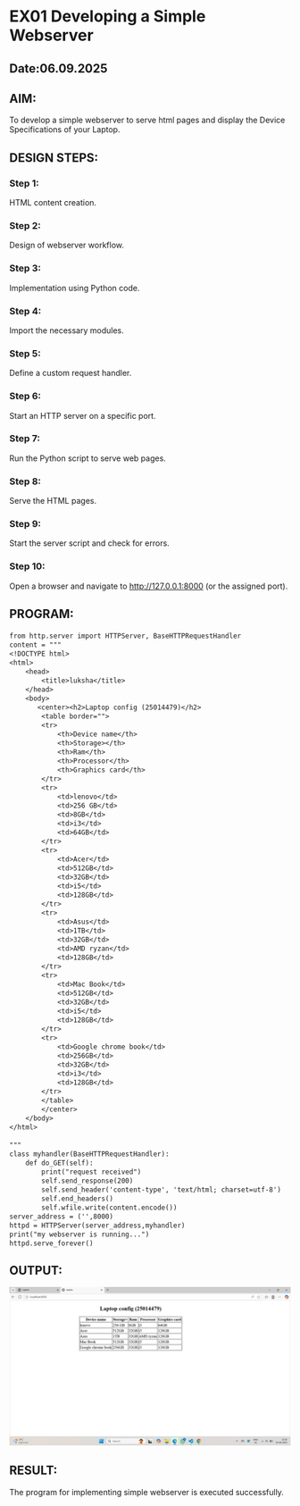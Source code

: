 # EX01 Developing a Simple Webserver
## Date:06.09.2025

## AIM:
To develop a simple webserver to serve html pages and display the Device Specifications of your Laptop.

## DESIGN STEPS:
### Step 1: 
HTML content creation.

### Step 2:
Design of webserver workflow.

### Step 3:
Implementation using Python code.

### Step 4:
Import the necessary modules.

### Step 5:
Define a custom request handler.

### Step 6:
Start an HTTP server on a specific port.

### Step 7:
Run the Python script to serve web pages.

### Step 8:
Serve the HTML pages.

### Step 9:
Start the server script and check for errors.

### Step 10:
Open a browser and navigate to http://127.0.0.1:8000 (or the assigned port).

## PROGRAM:
```
from http.server import HTTPServer, BaseHTTPRequestHandler
content = """
<!DOCTYPE html>
<html>
    <head>
        <title>luksha</title>
    </head>
    <body>
       <center><h2>Laptop config (25014479)</h2>
        <table border="">
        <tr>
            <th>Device name</th>
            <th>Storage></th>
            <th>Ram</th>
            <th>Processor</th>
            <th>Graphics card</th>
        </tr>
        <tr>
            <td>lenovo</td>
            <td>256 GB</td>
            <td>8GB</td>
            <td>i3</td>
            <td>64GB</td>
        </tr>
        <tr>
            <td>Acer</td>
            <td>512GB</td>
            <td>32GB</td>
            <td>i5</td>
            <td>128GB</td>
        </tr>
        <tr>
            <td>Asus</td>
            <td>1TB</td>
            <td>32GB</td>
            <td>AMD ryzan</td>
            <td>128GB</td>
        </tr>
        <tr>
            <td>Mac Book</td>
            <td>512GB</td>
            <td>32GB</td>
            <td>i5</td>
            <td>128GB</td>
        </tr>
        <tr>
            <td>Google chrome book</td>
            <td>256GB</td>
            <td>32GB</td>
            <td>i3</td>
            <td>128GB</td>
        </tr>
        </table>
        </center>
    </body>
</html>

"""
class myhandler(BaseHTTPRequestHandler):
    def do_GET(self):
        print("request received")
        self.send_response(200)
        self.send_header('content-type', 'text/html; charset=utf-8')
        self.end_headers()
        self.wfile.write(content.encode())
server_address = ('',8000)
httpd = HTTPServer(server_address,myhandler)
print("my webserver is running...")
httpd.serve_forever()
```


## OUTPUT:
![alt text](<Screenshot (20).png>)


## RESULT:
The program for implementing simple webserver is executed successfully.

